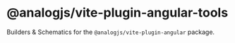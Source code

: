 # @analogjs/vite-plugin-angular-tools

Builders & Schematics for the `@analogjs/vite-plugin-angular` package.
